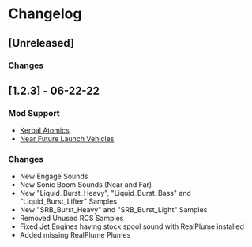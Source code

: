 # Changelog

## [Unreleased]
### Changes

## [1.2.3] - 06-22-22
### Mod Support
- [Kerbal Atomics](https://github.com/post-kerbin-mining-corporation/KerbalAtomics)
- [Near Future Launch Vehicles](https://github.com/post-kerbin-mining-corporation/NearFutureLaunchVehicles)
### Changes
- New Engage Sounds
- New Sonic Boom Sounds (Near and Far)
- New "Liquid_Burst_Heavy", "Liquid_Burst_Bass" and "Liquid_Burst_Lifter" Samples
- New "SRB_Burst_Heavy" and "SRB_Burst_Light" Samples
- Removed Unused RCS Samples
- Fixed Jet Engines having stock spool sound with RealPlume installed
- Added missing RealPlume Plumes